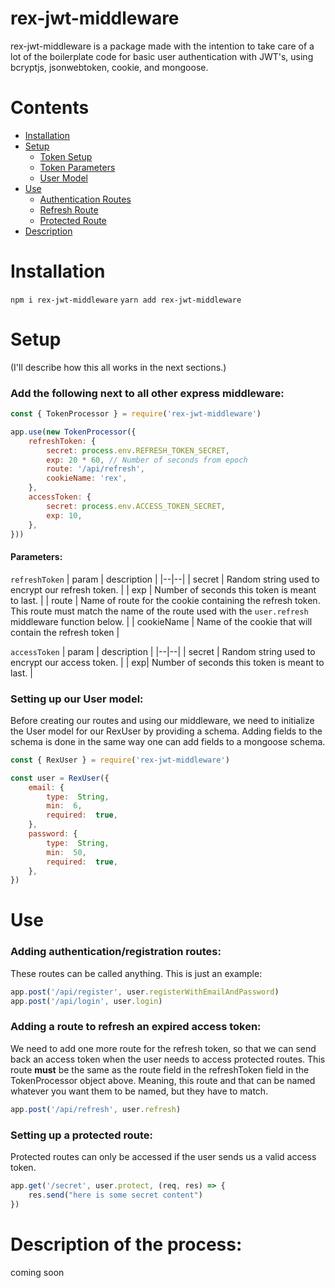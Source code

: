 # rex-jwt-middleware

rex-jwt-middleware is a package made with the intention to take care of a lot of the boilerplate code for basic user authentication with JWT's, using bcryptjs, jsonwebtoken, cookie, and mongoose.

# Contents

- [Installation](#installation)
- [Setup](#setup)
  - [Token Setup](#token-setup)
  - [Token Parameters](#token-parameters)
  - [User Model](#user-model)
- [Use](#use)
  - [Authentication Routes](#auth-routes)
  - [Refresh Route](#refresh-route)
  - [Protected Route](#protected-route)
- [Description](#description)

# Installation <a name="installation"></a>
`npm i rex-jwt-middleware`
`yarn add rex-jwt-middleware`

# Setup <a name="setup"></a>
(I'll describe how this all works in the next sections.)
 
### Add the following next to all other express middleware: <a name="token-setup"></a>
```javascript
const { TokenProcessor } = require('rex-jwt-middleware')

app.use(new TokenProcessor({
	refreshToken: {
		secret: process.env.REFRESH_TOKEN_SECRET,
		exp: 20 * 60, // Number of seconds from epoch
		route: '/api/refresh',
		cookieName: 'rex',
	},
	accessToken: {
		secret: process.env.ACCESS_TOKEN_SECRET,
		exp: 10,
	},
}))
```
#### Parameters: <a name="token-parameters"></a>
`refreshToken`
| param | description |
|--|--|
| secret | Random string used to encrypt our refresh token. |
| exp | Number of seconds this token is meant to last. |
| route | Name of route for the cookie containing the refresh token.  This route must match the name of the route used with the `user.refresh` middleware function below. |
| cookieName | Name of the cookie that will contain the refresh token |

`accessToken`
| param | description |
|--|--|
| secret | Random string used to encrypt our access token. |
| exp| Number of seconds this token is meant to last. |


### Setting up our User model: <a name="user-model"></a>
Before creating our routes and using our middleware, we need to initialize the User model for our RexUser by providing a schema.  Adding fields to the schema is done in the same way one can add fields to a mongoose schema.
```javascript
const { RexUser } = require('rex-jwt-middleware')

const user = RexUser({
	email: {
		type:  String,
		min:  6,
		required:  true,
	},
	password: {
		type:  String,
		min:  50,
		required:  true,
	},
})
```
# Use <a name="use"></a>
### [](https://github.com/Isaac-Svi/rex-jwt-middleware#routes)Adding authentication/registration routes:
These routes can be called anything.  This is just an example:
```javascript
app.post('/api/register', user.registerWithEmailAndPassword)
app.post('/api/login', user.login)
```
### Adding a route to refresh an expired access token: <a name="refresh-route"></a>
We need to add one more route for the refresh token, so that we can send back an access token when the user needs to access protected routes.  This route **must** be the same as the route field in the refreshToken field in the TokenProcessor object above.  Meaning, this route and that can be named whatever you want them to be named, but they have to match.
```javascript
app.post('/api/refresh', user.refresh)
```
### Setting up a protected route: <a name="protected-route"></a>
Protected routes can only be accessed if the user sends us a valid access token.
```javascript
app.get('/secret', user.protect, (req, res) => {
	res.send("here is some secret content")
})
```

# Description of the process: <a name="description"></a>
coming soon